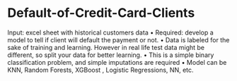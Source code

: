 # Default-of-Credit-Card-Clients
Input: excel sheet with historical customers data
•
Required: develop a model to tell if client will default the payment or
not.
•
Data is labeled for the sake of training and learning. However in real life
test data might be different, so split your data for better learning.
•
This is a simple binary classification problem, and simple imputations are
required
•
Model can be KNN, Random Forests, XGBoost , Logistic Regressions, NN,
etc.
